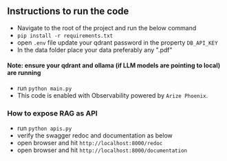 ## Instructions to run the code

- Navigate to the root of the project and run the below command
- `pip install -r requirements.txt`
- open `.env` file update your qdrant password in the property `DB_API_KEY`
- In the data folder place your data preferably any ".pdf"
#### Note: ensure your qdrant and ollama (if LLM models are pointing to local) are running
- run `python main.py`
- This code is enabled with Observability powered by `Arize Phoenix`.
### How to expose RAG as API
- run `python apis.py`
- verify the swagger redoc and documentation as below
- open browser and hit `http://localhost:8000/redoc`
- open browser and hit `http://localhost:8000/documentation`
